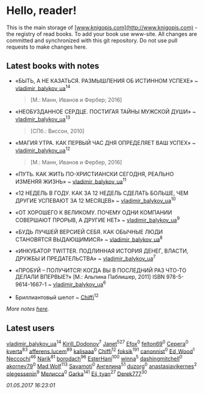 # Hello, reader!
This is the main storage of [www.knigopis.com](http://www.knigopis.com) - the registry of read books.
To add your book use www-site. All changes are committed and synchronized with this git repository.
Do not use pull requests to make changes here.


## Latest books with notes
* «БЫТЬ, А НЕ КАЗАТЬСЯ. РАЗМЫШЛЕНИЯ ОБ ИСТИННОМ УСПЕХЕ» ~ [vladimir_balykov_ua](users/423/423302481-vkontakte)<sup>14</sup>
    > [М.: Манн, Иванов и Фербер; 2016]

* «НЕОБУЗДАННОЕ СЕРДЦЕ. ПОСТИГАЯ ТАЙНЫ МУЖСКОЙ ДУШИ» ~ [vladimir_balykov_ua](users/423/423302481-vkontakte)<sup>13</sup>
    > [СПб.: Виссон, 2010]

* «МАГИЯ УТРА. КАК ПЕРВЫЙ ЧАС ДНЯ ОПРЕДЕЛЯЕТ ВАШ УСПЕХ» ~ [vladimir_balykov_ua](users/423/423302481-vkontakte)<sup>12</sup>
    > [М.: Манн, Иванов и Фербер, 2016]

* «ПУТЬ. КАК ЖИТЬ ПО-ХРИСТИАНСКИ СЕГОДНЯ, РЕАЛЬНО ИЗМЕНЯЯ ЖИЗНЬ» ~ [vladimir_balykov_ua](users/423/423302481-vkontakte)<sup>11</sup>

* «12 НЕДЕЛЬ В ГОДУ. КАК ЗА 12 НЕДЕЛЬ СДЕЛАТЬ БОЛЬШЕ, ЧЕМ ДРУГИЕ УСПЕВАЮТ ЗА 12 МЕСЯЦЕВ» ~ [vladimir_balykov_ua](users/423/423302481-vkontakte)<sup>10</sup>

* «ОТ ХОРОШЕГО К ВЕЛИКОМУ. ПОЧЕМУ ОДНИ КОМПАНИИ СОВЕРШАЮТ ПРОРЫВ, А ДРУГИЕ НЕТ» ~ [vladimir_balykov_ua](users/423/423302481-vkontakte)<sup>9</sup>

* «БУДЬ ЛУЧШЕЙ ВЕРСИЕЙ СЕБЯ. КАК ОБЫЧНЫЕ ЛЮДИ СТАНОВЯТСЯ ВЫДАЮЩИМИСЯ» ~ [vladimir_balykov_ua](users/423/423302481-vkontakte)<sup>8</sup>

* «ИНКУБАТОР TWITTER. ПОДЛИННАЯ ИСТОРИЯ ДЕНЕГ, ВЛАСТИ, ДРУЖБЫ И ПРЕДАТЕЛЬСТВА» ~ [vladimir_balykov_ua](users/423/423302481-vkontakte)<sup>7</sup>

* «ПРОБУЙ – ПОЛУЧИТСЯ! КОГДА ВЫ В ПОСЛЕДНИЙ РАЗ ЧТО-ТО ДЕЛАЛИ ВПЕРВЫЕ?»   [М.: Альпина Паблишер, 2011]  ISBN 978-5-9614-1667-1 ~ [vladimir_balykov_ua](users/423/423302481-vkontakte)<sup>6</sup>

* Бриллиантовый шепот ~ [Chiffi](users/105/105831994080785626680-google)<sup>12</sup>


_More notes [here](latest_books_with_notes.md)._


## Latest users
[vladimir_balykov_ua](users/423/423302481-vkontakte)<sup>14</sup> 
[Kirill_Dodonov](users/870/870467263091830-facebook)<sup>7</sup> 
[Janet](users/205/20565064-vkontakte)<sup>527</sup> 
[Efox](users/117/1178574968926770-facebook)<sup>0</sup> 
[felton69](users/110/110215084470395017436-google)<sup>0</sup> 
[Серега](users/789/7896728489653516386-mailru)<sup>0</sup> 
[kverta](users/312/312298637-vkontakte)<sup>83</sup> 
[afferens.lucem](users/196/196071655-vkontakte)<sup>89</sup> 
[kalisaaa](users/144/1444844975573671-facebook)<sup>0</sup> 
[Chiffi](users/105/105831994080785626680-google)<sup>12</sup> 
[foksik](users/173/1734575-vkontakte)<sup>191</sup> 
[canonnist](users/734/734766532438417408-twitter)<sup>0</sup> 
[Ed_Wood](users/126/1268205236629508-facebook)<sup>1</sup> 
[Neccochi](users/126/12601720503917094896-mailru)<sup>46</sup> 
[Narik](users/363/363723202-vkontakte)<sup>81</sup> 
[borodach](users/157/15706320-vkontakte)<sup>96</sup> 
[EsterHani](users/305/30558181-vkontakte)<sup>100</sup> 
[winna](users/372/37278708-vkontakte)<sup>5</sup> 
[dashingmitchell](users/783/783885219308986369-twitter)<sup>0</sup> 
[akornev79](users/100/100804790935781057955-google)<sup>0</sup> 
[Mad Wolf](users/947/94738840-vkontakte)<sup>113</sup> 
[Savamoti](users/104/104163471263700572245-google)<sup>0</sup> 
[Ангелина](users/837/83788782-vkontakte)<sup>51</sup> 
[duzorg](users/194/19482065-yandex)<sup>0</sup> 
[anastasiavikernes](users/269/269147776-vkontakte)<sup>2</sup> 
[olegessenin](users/390/3901448-vkontakte)<sup>9</sup> 
[Мелисса](users/425/425258261-vkontakte)<sup>0</sup> 
[Garka](users/115/115753719718250012620-google)<sup>141</sup> 
[Eji_tyan](users/235/2352103981-twitter)<sup>27</sup> 
[Derek777](users/153/15386028-yandex)<sup>30</sup> 


_01.05.2017 16:23:01_
